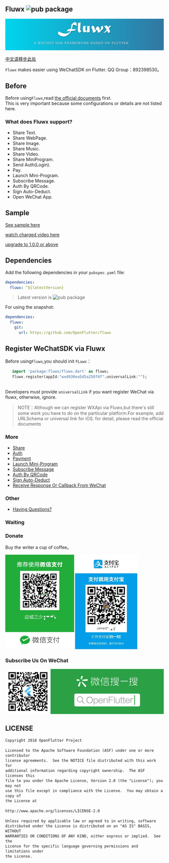 ## Fluwx ![pub package](https://img.shields.io/pub/v/fluwx.svg)

![logo](./arts/fluwx_logo.png)

[中文请移步此处](./README_CN.md)

`Fluwx` makes easier using WeChatSDK on Flutter.
QQ Group：892398530。

## Before
 Before using`Fluwx`,read [the official documents](https://open.weixin.qq.com/cgi-bin/showdocument?action=dir_list&t=resource/res_list&verify=1) first.  
 This is very important because some configurations or details are not listed here.



### What does Fluwx support?
* Share Text.
* Share WebPage.
* Share Image.
* Share Music.
* Share Video.
* Share MiniProgram.
* Send Auth(Login).
* Pay.
* Launch Mini-Program.
* Subscribe Message.
* Auth By QRCode.
* Sign Auto-Deduct.
* Open WeChat App.

## Sample

[See sample here](./example)

[watch charged video here](https://study.163.com/course/introduction.htm?share=2&shareId=480000001896427&courseId=1209174838&_trace_c_p_k2_=e72467dc0df540579287a8ea996344a4)

[upgrade to 1.0.0 or above](./doc/QUESTIONS.md)

## Dependencies

Add the following dependencies in your `pubspec.yaml` file:

```yaml
dependencies:
  fluwx: ^${latestVersion}
```

> Latest version is ![pub package](https://img.shields.io/pub/v/fluwx.svg)

For using the snapshot:

```yaml
dependencies:
  fluwx:
    git:
      url: https://github.com/OpenFlutter/fluwx
```

## Register WeChatSDK via Fluwx

Before using`Fluwx`,you should init `FLuwx`：

 ```dart
    import 'package:fluwx/fluwx.dart' as fluwx;
    fluwx.register(appId:"wxd930ea5d5a258f4f",universalLink:"");
    
 ```
Developers must provide `universalLink` if you want register WeChat via fluwx, otherwise, ignore.


> NOTE：Although we can register WXApi via Fluwx,but there's still some work you have to do on the particular platform.For example, add  URLSchema or universal link for iOS. 
for detail, please read the official documents

### More
* [Share](./doc/SHARE.md)
* [Auth](./doc/SEND_AUTH.md)
* [Payment](./doc/WXPay.md)
* [Launch Mini-Program](./doc/LAUNCH_MINI_PROGRAM.md)
* [Subscribe Message](./doc/SUBSCRIBE_MESSAGE.md)
* [Auth By QRCode](./doc/AUTH_BY_QR_CODE.md)
* [Sign Auto-Deduct](./doc/AUTO_DEDUCT.md)
* [Receive Response Or Callback From WeChat](./doc/RESPONSE.md)

### Other
* [Having Questions?](./doc/QUESTIONS.md)

### Waiting

### Donate
Buy the writer a cup of coffee。

<img src="./arts/wx.jpeg" height="300">  <img src="./arts/ali.jpeg" height="300">

### Subscribe Us On WeChat
![subscribe](./arts/wx_subscription.png)

## LICENSE


    Copyright 2018 OpenFlutter Project

    Licensed to the Apache Software Foundation (ASF) under one or more contributor
    license agreements.  See the NOTICE file distributed with this work for
    additional information regarding copyright ownership.  The ASF licenses this
    file to you under the Apache License, Version 2.0 (the "License"); you may not
    use this file except in compliance with the License.  You may obtain a copy of
    the License at

    http://www.apache.org/licenses/LICENSE-2.0

    Unless required by applicable law or agreed to in writing, software
    distributed under the License is distributed on an "AS IS" BASIS, WITHOUT
    WARRANTIES OR CONDITIONS OF ANY KIND, either express or implied.  See the
    License for the specific language governing permissions and limitations under
    the License.
